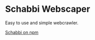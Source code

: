 # Schabbi Webscaper

Easy to use and simple webcrawler.

<a href="https://www.npmjs.com/package/schabbi">Schabbi on npm</a>
